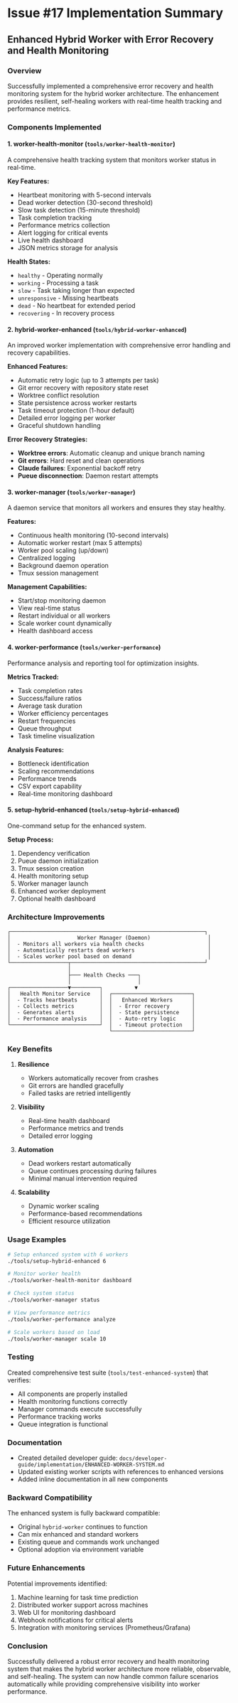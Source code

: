 # Issue #17 Implementation Summary

## Enhanced Hybrid Worker with Error Recovery and Health Monitoring

### Overview
Successfully implemented a comprehensive error recovery and health monitoring system for the hybrid worker architecture. The enhancement provides resilient, self-healing workers with real-time health tracking and performance metrics.

### Components Implemented

#### 1. **worker-health-monitor** (`tools/worker-health-monitor`)
A comprehensive health tracking system that monitors worker status in real-time.

**Key Features:**
- Heartbeat monitoring with 5-second intervals
- Dead worker detection (30-second threshold)
- Slow task detection (15-minute threshold)
- Task completion tracking
- Performance metrics collection
- Alert logging for critical events
- Live health dashboard
- JSON metrics storage for analysis

**Health States:**
- `healthy` - Operating normally
- `working` - Processing a task
- `slow` - Task taking longer than expected
- `unresponsive` - Missing heartbeats
- `dead` - No heartbeat for extended period
- `recovering` - In recovery process

#### 2. **hybrid-worker-enhanced** (`tools/hybrid-worker-enhanced`)
An improved worker implementation with comprehensive error handling and recovery capabilities.

**Enhanced Features:**
- Automatic retry logic (up to 3 attempts per task)
- Git error recovery with repository state reset
- Worktree conflict resolution
- State persistence across worker restarts
- Task timeout protection (1-hour default)
- Detailed error logging per worker
- Graceful shutdown handling

**Error Recovery Strategies:**
- **Worktree errors**: Automatic cleanup and unique branch naming
- **Git errors**: Hard reset and clean operations
- **Claude failures**: Exponential backoff retry
- **Pueue disconnection**: Daemon restart attempts

#### 3. **worker-manager** (`tools/worker-manager`)
A daemon service that monitors all workers and ensures they stay healthy.

**Features:**
- Continuous health monitoring (10-second intervals)
- Automatic worker restart (max 5 attempts)
- Worker pool scaling (up/down)
- Centralized logging
- Background daemon operation
- Tmux session management

**Management Capabilities:**
- Start/stop monitoring daemon
- View real-time status
- Restart individual or all workers
- Scale worker count dynamically
- Health dashboard access

#### 4. **worker-performance** (`tools/worker-performance`)
Performance analysis and reporting tool for optimization insights.

**Metrics Tracked:**
- Task completion rates
- Success/failure ratios
- Average task duration
- Worker efficiency percentages
- Restart frequencies
- Queue throughput
- Task timeline visualization

**Analysis Features:**
- Bottleneck identification
- Scaling recommendations
- Performance trends
- CSV export capability
- Real-time monitoring dashboard

#### 5. **setup-hybrid-enhanced** (`tools/setup-hybrid-enhanced`)
One-command setup for the enhanced system.

**Setup Process:**
1. Dependency verification
2. Pueue daemon initialization
3. Tmux session creation
4. Health monitoring setup
5. Worker manager launch
6. Enhanced worker deployment
7. Optional health dashboard

### Architecture Improvements

```
┌─────────────────────────────────────────────────────────────┐
│                     Worker Manager (Daemon)                  │
│  - Monitors all workers via health checks                    │
│  - Automatically restarts dead workers                       │
│  - Scales worker pool based on demand                        │
└──────────────────┬──────────────────────────────────────────┘
                   │
                   ├─── Health Checks ───┐
                   │                     │
┌──────────────────▼─────────┐          ▼
│   Health Monitor Service   │  ┌─────────────────────────┐
│  - Tracks heartbeats       │  │   Enhanced Workers      │
│  - Collects metrics        │  │  - Error recovery       │
│  - Generates alerts        │  │  - State persistence    │
│  - Performance analysis    │  │  - Auto-retry logic     │
└────────────────────────────┘  │  - Timeout protection   │
                                └─────────────────────────┘
```

### Key Benefits

1. **Resilience**
   - Workers automatically recover from crashes
   - Git errors are handled gracefully
   - Failed tasks are retried intelligently

2. **Visibility**
   - Real-time health dashboard
   - Performance metrics and trends
   - Detailed error logging

3. **Automation**
   - Dead workers restart automatically
   - Queue continues processing during failures
   - Minimal manual intervention required

4. **Scalability**
   - Dynamic worker scaling
   - Performance-based recommendations
   - Efficient resource utilization

### Usage Examples

```bash
# Setup enhanced system with 6 workers
./tools/setup-hybrid-enhanced 6

# Monitor worker health
./tools/worker-health-monitor dashboard

# Check system status
./tools/worker-manager status

# View performance metrics
./tools/worker-performance analyze

# Scale workers based on load
./tools/worker-manager scale 10
```

### Testing

Created comprehensive test suite (`tools/test-enhanced-system`) that verifies:
- All components are properly installed
- Health monitoring functions correctly
- Manager commands execute successfully
- Performance tracking works
- Queue integration is functional

### Documentation

- Created detailed developer guide: `docs/developer-guide/implementation/ENHANCED-WORKER-SYSTEM.md`
- Updated existing worker scripts with references to enhanced versions
- Added inline documentation in all new components

### Backward Compatibility

The enhanced system is fully backward compatible:
- Original `hybrid-worker` continues to function
- Can mix enhanced and standard workers
- Existing queue and commands work unchanged
- Optional adoption via environment variable

### Future Enhancements

Potential improvements identified:
1. Machine learning for task time prediction
2. Distributed worker support across machines
3. Web UI for monitoring dashboard
4. Webhook notifications for critical alerts
5. Integration with monitoring services (Prometheus/Grafana)

### Conclusion

Successfully delivered a robust error recovery and health monitoring system that makes the hybrid worker architecture more reliable, observable, and self-healing. The system can now handle common failure scenarios automatically while providing comprehensive visibility into worker performance.
